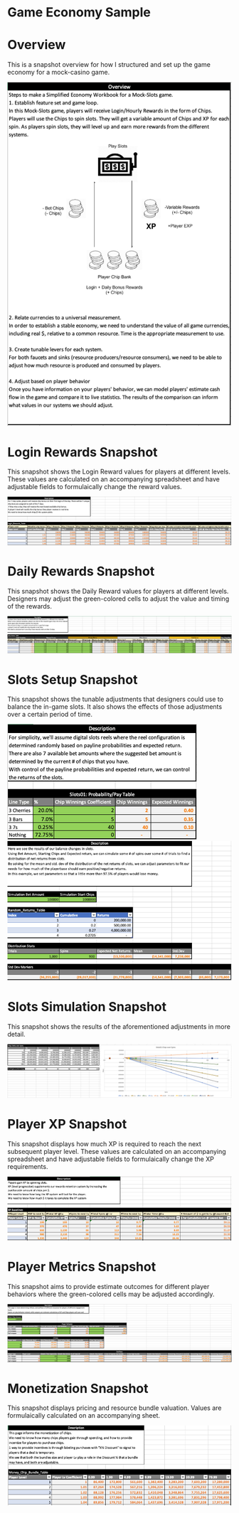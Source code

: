 # Game Economy Sample
<h1>Overview</h1>
This is a snapshot overview for how I structured and set up the game economy for a mock-casino game.</br>

![Overview](images/Overview.png)

<h1>Login Rewards Snapshot</h1>
This snapshot shows the Login Reward values for players at different levels. These values are calculated on an accompanying spreadsheet and have adjustable fields to formulaically change the reward values.

![Login](images/Login.png)

<h1>Daily Rewards Snapshot</h1>
This snapshot shows the Daily Reward values for players at different levels. Designers may adjust the green-colored cells to adjust the value and timing of the rewards.

![Daily](images/Daily.png)

<h1>Slots Setup Snapshot</h1>
This snapshot shows the tunable adjustments that designers could use to balance the in-game slots. It also shows the effects of those adjustments over a certain period of time.

![SlotsSetup01](images/SlotsSetup01.png)
![SlotsSetup02](images/SlotsSetup02.png)

<h1>Slots Simulation Snapshot</h1>
This snapshot shows the results of the aforementioned adjustments in more detail.

![SlotsResults](images/SlotsResults.png)

<h1>Player XP Snapshot</h1>
This snapshot displays how much XP is required to reach the next subsequent player level. These values are calculated on an accompanying spreadsheet and have adjustable fields to formulaically change the XP requirements.

![XP](images/XP.png)

<h1>Player Metrics Snapshot</h1>
This snapshot aims to provide estimate outcomes for different player behaviors where the green-colored cells may be adjusted accordingly. 

![PlayerMetrics](images/PlayerMetrics.png)

<h1>Monetization Snapshot</h1>
This snapshot displays pricing and resource bundle valuation. Values are formulaically calculated on an accompanying sheet.

![Money](images/Money.png)
